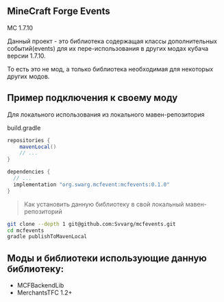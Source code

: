## MineCraft Forge Events

MC 1.7.10

Данный проект - это библиотека содержащая классы дополнительных событий(events)
для их пере-использования  в других модах кубача версии 1.7.10.

То есть это не мод, а только библиотека необходимая для некоторых других модов.


## Пример подключения к своему моду

Для локального использования из локального мавен-репозитория

build.gradle
```gradle
repositories {
    mavenLocal()
    // ...
}

dependencies {
  // ...
  implementation "org.swarg.mcfevent:mcfevents:0.1.0"
}
```

> Как установить данную библиотеку в свой локальный мавен-репозиторий
```sh
git clone --depth 1 git@github.com:Svvarg/mcfevents.git
cd mcfevents
gradle publishToMavenLocal
```


## Моды и библиотеки использующие данную библиотеку:

- MCFBackendLib
- MerchantsTFC 1.2+
